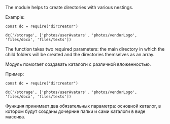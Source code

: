 The module helps to create directories with various nestings.

Example:

    const dc = require("dircreator")

    dc('/storage', ['photos/userAvatars', 'photos/vendorLogo', 'files/docx', 'files/texts'])

The function takes two required parameters: the main directory in which the child folders will be created and the directories themselves as an array.

Модуль помогает создавать каталоги с различной вложенностью.

Пример:

    const dc = require("dircreator")

    dc('/storage', ['photos/userAvatars', 'photos/vendorLogo', 'files/docx', 'files/texts'])

Функция принимает два обязательных параметра: основной каталог, в котором будут созданы дочерние папки и сами каталоги в виде массива.

